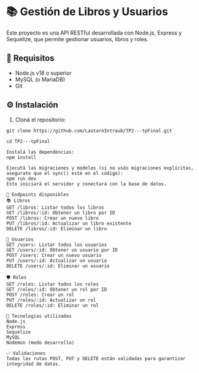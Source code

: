 # 📚 Gestión de Libros y Usuarios

Este proyecto es una API RESTful desarrollada con Node.js, Express y Sequelize, que permite gestionar usuarios, libros y roles.

## 🚀 Requisitos

- Node.js v18 o superior
- MySQL (o MariaDB)
- Git

## ⚙️ Instalación

1. Cloná el repositorio:

```
git clone https://github.com/LautaroIntraub/TP2---tpFinal.git

cd TP2---tpFinal

Instalá las dependencias:
npm install

Ejecutá las migraciones y modelos (si no usás migraciones explícitas, asegurate que el sync() esté en el código):
npm run dev
Esto iniciará el servidor y conectará con la base de datos.

🧪 Endpoints disponibles
📚 Libros
GET /libros: Listar todos los libros
GET /libros/:id: Obtener un libro por ID
POST /libros: Crear un nuevo libro
PUT /libros/:id: Actualizar un libro existente
DELETE /libros/:id: Eliminar un libro

👤 Usuarios
GET /users: Listar todos los usuarios
GET /users/:id: Obtener un usuario por ID
POST /users: Crear un nuevo usuario
PUT /users/:id: Actualizar un usuario
DELETE /users/:id: Eliminar un usuario

🛡️ Roles
GET /roles: Listar todos los roles
GET /roles/:id: Obtener un rol por ID
POST /roles: Crear un rol
PUT /roles/:id: Actualizar un rol
DELETE /roles/:id: Eliminar un rol

🧰 Tecnologías utilizadas
Node.js
Express
Sequelize
MySQL
Nodemon (modo desarrollo)

✅ Validaciones
Todas las rutas POST, PUT y DELETE están validadas para garantizar integridad de datos.
```
